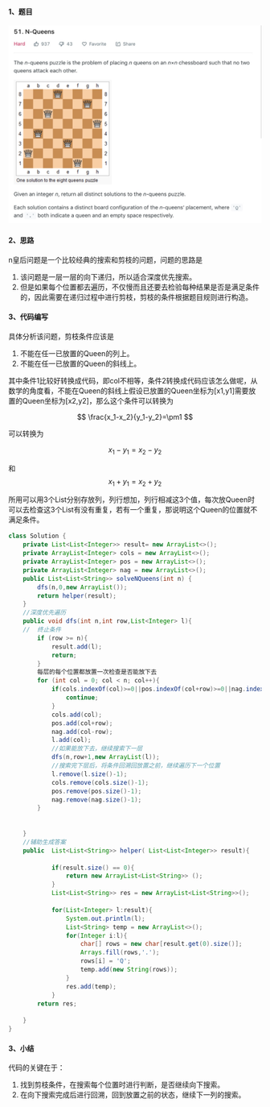 #### 1、题目
![n皇后问题](./files/n皇后问题.jpg)
#### 2、思路

n皇后问题是一个比较经典的搜索和剪枝的问题，问题的思路是

1. 该问题是一层一层的向下递归，所以适合深度优先搜索。
2. 但是如果每个位置都去遍历，不仅慢而且还要去检验每种结果是否是满足条件的，因此需要在递归过程中进行剪枝，剪枝的条件根据题目规则进行构造。

#### 3、代码编写
具体分析该问题，剪枝条件应该是

1. 不能在任一已放置的Queen的列上。
2. 不能在任一已放置的Queen的斜线上。

其中条件1比较好转换成代码，即col不相等，条件2转换成代码应该怎么做呢，从数学的角度看，不能在Queen的斜线上假设已放置的Queen坐标为[x1,y1]需要放置的Queen坐标为[x2,y2]，那么这个条件可以转换为


$$ \frac{x_1-x_2}{y_1-y_2}=\pm1 $$

可以转换为
```math

x_1-y_1 = x_2-y_2
 
```

和
$$x_1+y_1 = x_2+y_2$$

所用可以用3个List分别存放列，列行想加，列行相减这3个值，每次放Queen时可以去检查这3个List有没有重复，若有一个重复，那说明这个Queen的位置就不满足条件。

``` java
class Solution {
    private List<List<Integer>> result= new ArrayList<>();
    private ArrayList<Integer> cols = new ArrayList<>();
    private ArrayList<Integer> pos = new ArrayList<>();
    private ArrayList<Integer> nag = new ArrayList<>();
    public List<List<String>> solveNQueens(int n) {
        dfs(n,0,new ArrayList());
        return helper(result);
    }
    //深度优先遍历
    public void dfs(int n,int row,List<Integer> l){
    //	终止条件
        if (row >= n){
            result.add(l);
            return;
        }
        每层的每个位置都放置一次检查是否能放下去
        for (int col = 0; col < n; col++){
            if(cols.indexOf(col)>=0||pos.indexOf(col+row)>=0||nag.indexOf(col-row)>=0){
                continue;
            }
            cols.add(col);
            pos.add(col+row);
            nag.add(col-row);
            l.add(col);
            //如果能放下去，继续搜索下一层
            dfs(n,row+1,new ArrayList(l));
            //搜索完下层后，将条件回溯回放置之前，继续遍历下一个位置
            l.remove(l.size()-1);
            cols.remove(cols.size()-1);
            pos.remove(pos.size()-1);
            nag.remove(nag.size()-1);
        }
        
        
    }
    //辅助生成答案
    public  List<List<String>> helper( List<List<Integer>> result){

            if(result.size() == 0){
                return new ArrayList<List<String>> ();
            }
            List<List<String>> res = new ArrayList<List<String>>();
           
            for(List<Integer> l:result){
                System.out.println(l);
                List<String> temp = new ArrayList<>();
                for(Integer i:l){
                    char[] rows = new char[result.get(0).size()];
                    Arrays.fill(rows,'.');
                    rows[i] = 'Q';
                    temp.add(new String(rows));
                }
                res.add(temp);
            }
        return res;
            
    }
}
```
#### 3、小结
代码的关键在于：

1. 找到剪枝条件，在搜索每个位置时进行判断，是否继续向下搜索。
2. 在向下搜索完成后进行回溯，回到放置之前的状态，继续下一列的搜索。